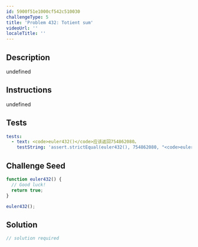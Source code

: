 ```yaml
---
id: 5900f51e1000cf542c510030
challengeType: 5
title: 'Problem 432: Totient sum'
videoUrl: ''
localeTitle: ''
---
```


## Description
undefined

## Instructions
undefined

## Tests
<section id='tests'>

```yml
tests:
  - text: <code>euler432()</code>应该返回754862080。
    testString: 'assert.strictEqual(euler432(), 754862080, "<code>euler432()</code> should return 754862080.");'

```

</section>

## Challenge Seed
<section id='challengeSeed'>

<div id='js-seed'>

```js
function euler432() {
  // Good luck!
  return true;
}

euler432();

```

</div>



</section>

## Solution
<section id='solution'>

```js
// solution required
```
</section>
